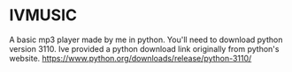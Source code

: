 # IVMUSIC
A basic mp3 player made by me in python. You'll need to download python version 3110. Ive provided a python download link originally from python's website.   https://www.python.org/downloads/release/python-3110/
